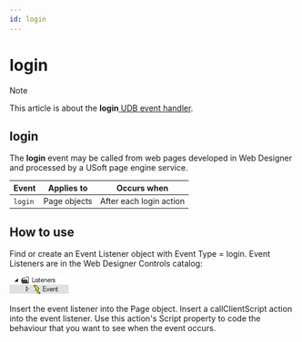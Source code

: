 ```yaml
---
id: login
---
```


# login



> [!NOTE]
> This article is about the **login**[ UDB event handler](/docs/Web%20and%20app%20UIs/UDB%20Events).

## **login**

The **login** event may be called from web pages developed in Web Designer and processed by a USoft page engine service.

|**Event**|**Applies to**|**Occurs when**|
|--------|--------|--------|
|`login` |Page objects|After each login action|



## How to use

Find or create an Event Listener object with Event Type = login. Event Listeners are in the Web Designer Controls catalog:

![](./assets/ff8672be-ff07-426e-ba7e-0ecf37444b63.png)

Insert the event listener into the Page object. Insert a callClientScript action into the event listener. Use this action's Script property to code the behaviour that you want to see when the event occurs.